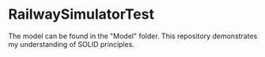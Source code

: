 # RailwaySimulatorTest

The model can be found in the "Model" folder. This repository demonstrates my understanding of SOLID principles.
